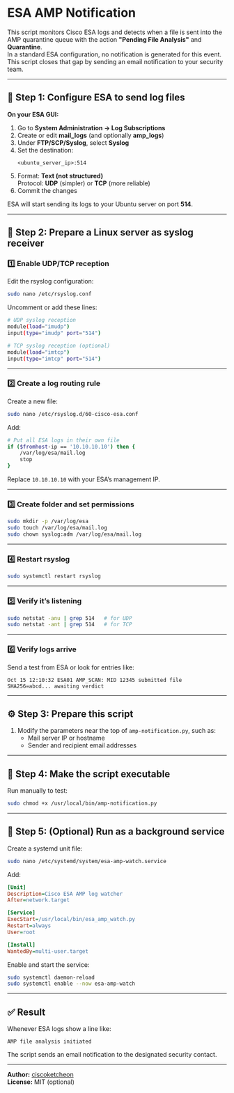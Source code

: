 # ESA AMP Notification

This script monitors Cisco ESA logs and detects when a file is sent into the AMP quarantine queue with the action **"Pending File Analysis"** and **Quarantine**.  
In a standard ESA configuration, no notification is generated for this event.  
This script closes that gap by sending an email notification to your security team.

---

## 🔹 Step 1: Configure ESA to send log files

**On your ESA GUI:**

1. Go to **System Administration → Log Subscriptions**
2. Create or edit **mail_logs** (and optionally **amp_logs**)
3. Under **FTP/SCP/Syslog**, select **Syslog**
4. Set the destination:
   ```
   <ubuntu_server_ip>:514
   ```
5. Format: **Text (not structured)**  
   Protocol: **UDP** (simpler) or **TCP** (more reliable)
6. Commit the changes

ESA will start sending its logs to your Ubuntu server on port **514**.

---

## 🧰 Step 2: Prepare a Linux server as syslog receiver

### 1️⃣ Enable UDP/TCP reception

Edit the rsyslog configuration:
```bash
sudo nano /etc/rsyslog.conf
```

Uncomment or add these lines:
```bash
# UDP syslog reception
module(load="imudp")
input(type="imudp" port="514")

# TCP syslog reception (optional)
module(load="imtcp")
input(type="imtcp" port="514")
```

---

### 2️⃣ Create a log routing rule

Create a new file:
```bash
sudo nano /etc/rsyslog.d/60-cisco-esa.conf
```

Add:
```bash
# Put all ESA logs in their own file
if ($fromhost-ip == '10.10.10.10') then {
    /var/log/esa/mail.log
    stop
}
```

Replace `10.10.10.10` with your ESA’s management IP.

---

### 3️⃣ Create folder and set permissions
```bash
sudo mkdir -p /var/log/esa
sudo touch /var/log/esa/mail.log
sudo chown syslog:adm /var/log/esa/mail.log
```

---

### 4️⃣ Restart rsyslog
```bash
sudo systemctl restart rsyslog
```

---

### 5️⃣ Verify it’s listening
```bash
sudo netstat -anu | grep 514   # for UDP
sudo netstat -ant | grep 514   # for TCP
```

---

### 6️⃣ Verify logs arrive
Send a test from ESA or look for entries like:
```
Oct 15 12:10:32 ESA01 AMP_SCAN: MID 12345 submitted file SHA256=abcd... awaiting verdict
```

---

## ⚙️ Step 3: Prepare this script

1. Modify the parameters near the top of `amp-notification.py`, such as:
   - Mail server IP or hostname  
   - Sender and recipient email addresses

---

## 🚀 Step 4: Make the script executable

Run manually to test:
```bash
sudo chmod +x /usr/local/bin/amp-notification.py
```

---

## 🧩 Step 5: (Optional) Run as a background service

Create a systemd unit file:
```bash
sudo nano /etc/systemd/system/esa-amp-watch.service
```

Add:
```ini
[Unit]
Description=Cisco ESA AMP log watcher
After=network.target

[Service]
ExecStart=/usr/local/bin/esa_amp_watch.py
Restart=always
User=root

[Install]
WantedBy=multi-user.target
```

Enable and start the service:
```bash
sudo systemctl daemon-reload
sudo systemctl enable --now esa-amp-watch
```

---

## ✅ Result

Whenever ESA logs show a line like:

```
AMP file analysis initiated
```

The script sends an email notification to the designated security contact.

---

**Author:** [ciscoketcheon](https://github.com/ciscoketcheon)  
**License:** MIT (optional)

